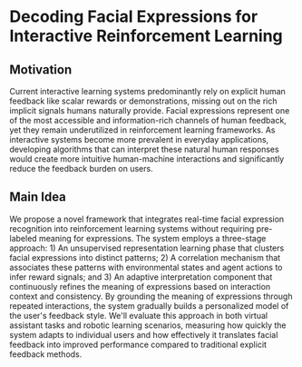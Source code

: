 # Decoding Facial Expressions for Interactive Reinforcement Learning

## Motivation
Current interactive learning systems predominantly rely on explicit human feedback like scalar rewards or demonstrations, missing out on the rich implicit signals humans naturally provide. Facial expressions represent one of the most accessible and information-rich channels of human feedback, yet they remain underutilized in reinforcement learning frameworks. As interactive systems become more prevalent in everyday applications, developing algorithms that can interpret these natural human responses would create more intuitive human-machine interactions and significantly reduce the feedback burden on users.

## Main Idea
We propose a novel framework that integrates real-time facial expression recognition into reinforcement learning systems without requiring pre-labeled meaning for expressions. The system employs a three-stage approach: 1) An unsupervised representation learning phase that clusters facial expressions into distinct patterns; 2) A correlation mechanism that associates these patterns with environmental states and agent actions to infer reward signals; and 3) An adaptive interpretation component that continuously refines the meaning of expressions based on interaction context and consistency. By grounding the meaning of expressions through repeated interactions, the system gradually builds a personalized model of the user's feedback style. We'll evaluate this approach in both virtual assistant tasks and robotic learning scenarios, measuring how quickly the system adapts to individual users and how effectively it translates facial feedback into improved performance compared to traditional explicit feedback methods.